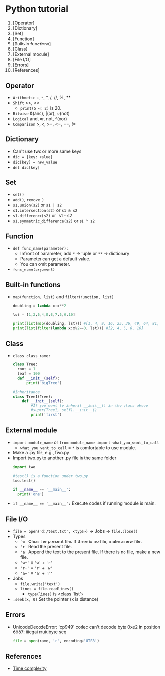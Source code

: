 # Python tutorial

1. [Operator]
2. [Dictionary]
3. [Set]
4. [Function]
5. [Built-in functions]
6. [Class]
7. [External module]
8. [File I/O]
9. [Errors]
10. [References]

## Operator

- `Arithmetic` +, -, *, /, //, %, **
- `Shift` >>, <<
  - `print(5 << 2)` is 20.
- `Bitwise` &(and), |(or), ~(not)
- `Logical` and, or, not, ^(xor)
- `Comparison` >, <, >=, <=, ==, !=

## Dictionary

- Can't use two or more same keys
- `dic = {key: value}`
- `dic[key] = new_value`
- `del dic[key]`

## Set

- `set()`
- `add()`, `remove()`
- `s1.union(s2)` or `s1 | s2`
- `s1.intersection(s2)` or `s1 & s2`
- `s1.difference(s2)` or `s1 - s2
- `s1.symmetric_difference(s2)` or `s1 ^ s2`

## Function

- `def func_name(parameter):`
  - Infront of parameter, add `*` → tuple or `**` → dictionary
  - Parameter can get a default value.
  - You can omit parameter.
- `func_name(argument)`

## Built-in functions

- `map(function, list)` and `filter(function, list)`
  ```python
  doubling = lambda x:x**2

  lst = [1,2,3,4,5,6,7,8,9,10]

  print(list(map(doubling, lst))) #[1, 4, 9, 16, 25, 36, 49, 64, 81, 100]
  print(list(filter(lambda x:x%2==0, lst))) #[2, 4, 6, 8, 10]
  ```

## Class

- `class class_name:`
  ```python
  class Tree:
    root = 1
    leaf = 100
    def __init__(self):
        print('bigTree')

  #Inheritance
  class Tree1(Tree):
      def __init__(self):
          #If you want to inherit __init__() in the class above
          #super(Tree1, self).__init__()
          print('first')
  ```

## External module

- `import module_name` or `from module_name import what_you_want_to_call`
  - `what_you_want_to_call` = `*` is comfortable to use module.
- Make a .py file, e.g., two.py
- Import two.py to another .py file in the same folder
  ```python
  import two

  #test() is a function under two.py
  two.test()

  if __name__ == '__main__':
    print('one')
  ```
- `if __name__ == '__main__':` Execute codes if running module is main.

## File I/O

- `file = open('d:/test.txt', <type>)` → Jobs → `file.close()`
- Types
  - `'w'` Clear the present file. If there is no file, make a new file.
  - `'r'` Read the present file.
  - `'a'` Append the text to the present file. If there is no file, make a new file.
  - `'w+'` ≡ `'w'` + `'r'`
  - `'r+'` ≡ `'r'` + `'w'`
  - `'a+'` ≡ `'a'` + `'r'`
- Jobs
  - `file.write('text')`
  - `lines = file.readlines()`
    - `type(lines)` is <class 'list'>
- `.seek(x, 0)` Set the pointer (x is distance)

## Errors

- UnicodeDecodeError: 'cp949' codec can't decode byte 0xe2 in position 6987: illegal multibyte seq
  ```python
  file = open(name, 'r', encoding='UTF8')
  ```
  
## References

- [Time complexity](https://www.ics.uci.edu/~pattis/ICS-33/lectures/complexitypython.txt)
